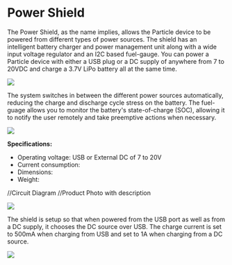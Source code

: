 # Power Shield

The Power Shield, as the name implies, allows the Particle device to be powered from different types of power sources. The shield has an intelligent battery charger and power management unit along with a wide input voltage regulator and an I2C based fuel-gauge. You can power a Particle device with either a USB plug or a DC supply of anywhere from 7 to 20VDC and charge a 3.7V LiPo battery all at the same time. 

![](https://github.com/spark/photon-shields-docs/blob/master/power-shield/power-shield.png)

The system switches in between the different power sources automatically, reducing the charge and discharge cycle stress on the battery. The fuel-guage allows you to monitor the battery's state-of-charge (SOC), allowing it to notify the user remotely and take preemptive actions when necessary.

![](https://github.com/spark/photon-shields-docs/blob/master/power-shield/power-shield-dimensions.png)

**Specifications:**
 - Operating voltage: USB or External DC of 7 to 20V
 - Current consumption: 
 - Dimensions: 
 - Weight: 

//Circuit Diagram
//Product Photo with description

![](https://github.com/spark/photon-shields-docs/blob/master/power-shield/power-shield-photon-plugged.png)

The shield is setup so that when powered from the USB port as well as from a DC supply, it chooses the DC source over USB. The charge current is set to 500mA when charging from USB and set to 1A when charging from a DC source.

![](https://github.com/spark/photon-shields-docs/blob/master/power-shield/power-shield-powersupply.png)
